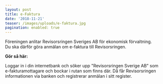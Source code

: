 ```yaml
---
layout: post
title: e-Faktura
date: '2018-11-21'
teaser: /images/uploads/e-faktura.jpg
pagination: enabled: true
---
```

Föreningen anlitar Revisorsringen Sveriges AB för ekonomisk förvaltning. Du ska därför göra anmälan om e-faktura till Revisorsringen. 

**Gör så här:**

Loggar in i din internetbank och söker upp "Revisorsringen Sverige AB" som e-fakturamottagare och bockar i rutan som finns där. Då får Revisorsringen informationen via banken och registrerar anmälan i sitt register.

